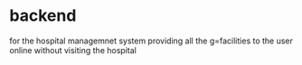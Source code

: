 # backend

for the hospital managemnet system providing all the g=facilities to the user online without visiting the hospital

